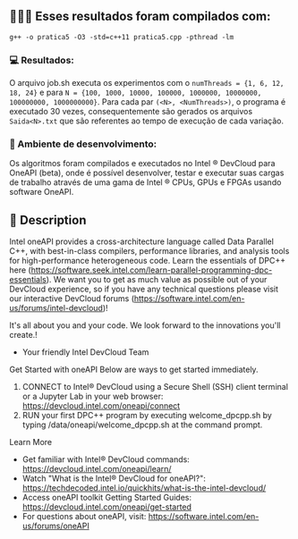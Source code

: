 ## 👨🏻‍💻 Esses resultados foram compilados com:
`g++ -o pratica5 -O3 -std=c++11 pratica5.cpp -pthread -lm`

### 💻 Resultados:
O arquivo job.sh executa os experimentos com o `numThreads = {1, 6, 12, 18, 24}` e para `N = {100, 1000, 10000, 100000, 1000000, 10000000, 100000000, 1000000000}`. 
Para cada par `(<N>, <NumThreads>)`, o programa é executado 30 vezes, consequentemente são gerados os arquivos `Saida<N>.txt` que são referentes ao tempo de execução de cada variação.

### 📌 Ambiente de desenvolvimento:
Os algoritmos foram compilados e executados no  Intel ® DevCloud para OneAPI (beta), onde é possível desenvolver, testar e executar suas cargas de trabalho através de uma gama de Intel ® CPUs, GPUs e FPGAs usando software OneAPI.

## 🎈 Description
Intel oneAPI provides a cross-architecture language called Data Parallel C++, with best-in-class compilers, performance libraries, and analysis tools for high-performance heterogeneous code. Learn the essentials of DPC++ here (https://software.seek.intel.com/learn-parallel-programming-dpc-essentials).
We want you to get as much value as possible out of your DevCloud experience, so if you have any technical questions please visit our interactive DevCloud forums (https://software.intel.com/en-us/forums/intel-devcloud)!

It's all about you and your code. We look forward to the innovations you'll create.!

- Your friendly Intel DevCloud Team

Get Started with oneAPI
Below are ways to get started immediately.
1. CONNECT to Intel® DevCloud using a Secure Shell (SSH) client terminal or a Jupyter Lab in your web browser: https://devcloud.intel.com/oneapi/connect
2. RUN your first DPC++ program by executing welcome_dpcpp.sh by typing /data/oneapi/welcome_dpcpp.sh at the command prompt.

Learn More
- Get familiar with Intel® DevCloud commands:  https://devcloud.intel.com/oneapi/learn/
- Watch "What is the Intel® DevCloud for oneAPI?":  https://techdecoded.intel.io/quickhits/what-is-the-intel-devcloud/
- Access oneAPI toolkit Getting Started Guides: https://devcloud.intel.com/oneapi/get-started
- For questions about oneAPI, visit:  https://software.intel.com/en-us/forums/oneAPI
